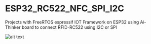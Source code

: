# ESP32_RC522_NFC_SPI_I2C

Projects with FreeRTOS espressif IOT Framework on ESP32 using Ai-Thinker board to connect RFID-RC522 using I2C or SPI


![alt text]([https://github.com/Kishwar/AI-Speak-System-ESP32-PC/blob/main/df60eca2-6d59-4108-b600-b786ed8db711-2.JPG](https://github.com/Kishwar/ESP32_RC522_NFC_SPI_I2C/blob/master/Image.jpeg)?raw=true)
